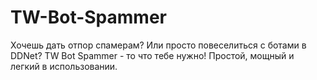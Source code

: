 # TW-Bot-Spammer
Хочешь дать отпор спамерам? Или просто повеселиться с ботами в DDNet? TW Bot Spammer - то что тебе нужно! Простой, мощный и легкий в использовании.
